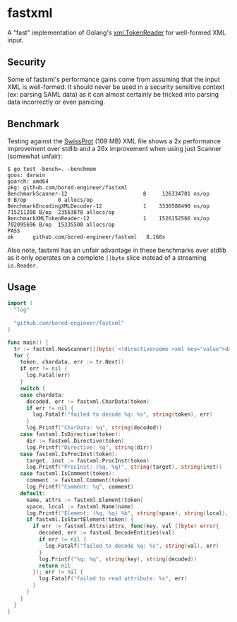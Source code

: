 # fastxml
A "fast" implementation of Golang's [xml.TokenReader](https://godoc.org/encoding/xml#TokenReader) for well-formed XML input. 

## Security
Some of fastxml's performance gains come from assuming that the input XML is well-formed. It should never be used in a security sensitive context (ex: parsing SAML data) as it can almost certainly be tricked into parsing data incorrectly or even panicing. 

## Benchmark
Testing against the [SwissProt](http://aiweb.cs.washington.edu/research/projects/xmltk/xmldata/www/repository.html) (109 MB) XML file shows a 2x performance improvement over stdlib and a 26x improvement when using just Scanner (somewhat unfair):
```
$ go test -bench=. -benchmem
goos: darwin
goarch: amd64
pkg: github.com/bored-engineer/fastxml
BenchmarkScanner-12               	       8	 126334701 ns/op	       0 B/op	       0 allocs/op
BenchmarkEncodingXMLDecoder-12    	       1	3336588490 ns/op	715211208 B/op	23563878 allocs/op
BenchmarkXMLTokenReader-12        	       1	1526152566 ns/op	702095696 B/op	15335500 allocs/op
PASS
ok  	github.com/bored-engineer/fastxml	8.168s
```
Also note, fastxml has an unfair advantage in these benchmarks over stdlib as it only operates on a complete `[]byte` slice instead of a streaming `io.Reader`.

## Usage
```go
import (
  "log"
  
  "github.com/bored-engineer/fastxml"
)

func main() {
  tr := fastxml.NewScanner([]byte(`<!directive>some <xml key="value">data`))
  for {
    token, chardata, err := tr.Next()
    if err != nil {
      log.Fatal(err)
    }
    switch {
    case chardata:
      decoded, err := fastxml.CharData(token)
      if err != nil {
        log.Fatalf("failed to decode %q: %s", string(token), err)
      }
      log.Printf("CharData: %q", string(decoded))
    case fastxml.IsDirective(token):
      dir := fastxml.Directive(token)
      log.Printf("Directive: %q", string(dir))
    case fastxml.IsProcInst(token):
      target, inst := fastxml.ProcInst(token)
      log.Printf("ProcInst: (%q, %q)", string(target), string(inst))
    case fastxml.IsComment(token):
      comment := fastxml.Comment(token)
      log.Printf("Comment: %q", comment)
    default:
      name, attrs := fastxml.Element(token)
      space, local := fastxml.Name(name)
      log.Printf("Element: (%q, %q) %b", string(space), string(local), fastxml.IsSelfClosing(token))
      if fastxml.IsStartElement(token) {
        if err := fastxml.Attrs(attrs, func(key, val []byte) error{
          decoded, err := fastxml.DecodeEntities(val)
          if err != nil {
            log.Fatalf("failed to decode %q: %s", string(val), err)
          }
          log.Printf("%q: %q", string(key), string(decoded))
          return nil
        }); err != nil {
          log.Fatalf("failed to read attribute: %s", err)
        }
      }
    }
  }
}
```
